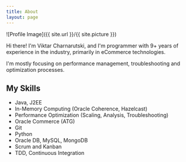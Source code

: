 ```yaml
---
title: About
layout: page
---
```

![Profile Image]({{ site.url }}/{{ site.picture }})

<p>Hi there! I'm Viktar Charnarutski, and I'm programmer with 9+ years
of experience in the industry, primarily in eCommerce technologies.</p>

<p>I'm mostly focusing on performance management, troubleshooting and
optimization processes.</p>

## My Skills

<ul class="skill-list">
	<li>Java, J2EE</li>
	<li>In-Memory Computing (Oracle Coherence, Hazelcast)</li>
	<li>Performance Optimization (Scaling, Analysis, Troubleshooting)</li>
	<li>Oracle Commerce (ATG)</li>
	<li>Git</li>
	<li>Python</li>
	<li>Oracle DB, MySQL, MongoDB</li>
	<li>Scrum and Kanban</li>
	<li>TDD, Continuous Integration</li>
</ul>
